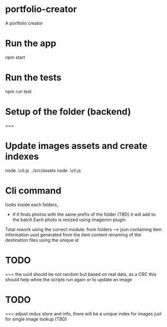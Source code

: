 # portfolio-creator

A portfolio creator

# Run the app

npm start

# Run the tests

npm run test

# Setup of the folder (backend)

===

# Update images assets and create indexes

node .\cli.js ../src/assets
node .\cli.js

# Cli command

looks inside each folders,

- if it finds photos with the same prefix of the folder (TBD)
  it will add to the batch
  Each photo is resized using imagemin plugin

Total rework using the correct module:
from folders -->
json containing item information
uuid generated from the item content
renaming of the destination files using the unique id

# TODO

===
the uuid should be not random but based on real data, as a CRC this should help whne the scripts run again or to update an image

# TODO

===
adjust redux store and info, there will be a unique index for images just for single image lookup (TBD)
